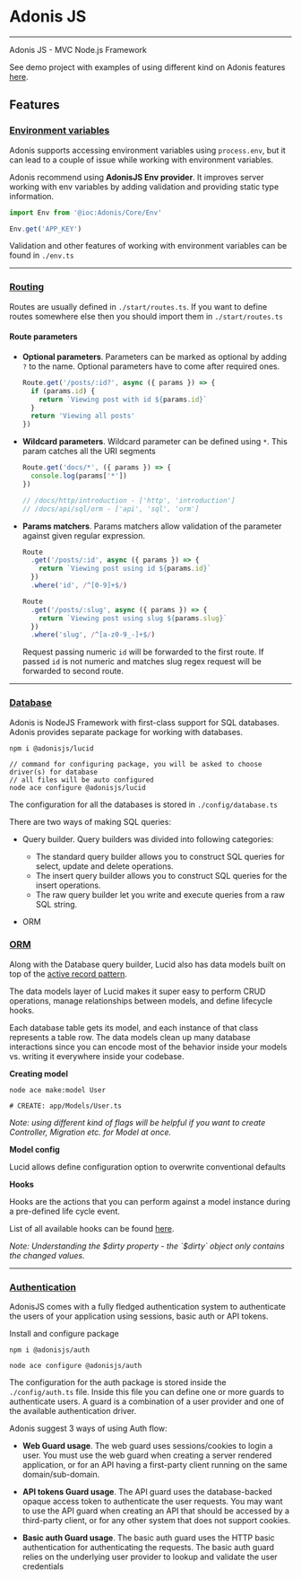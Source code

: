 # Adonis JS

---

Adonis JS - MVC Node.js Framework

See demo project with examples of using different kind on Adonis features [here](https://github.com/yurashaa/adonis-attempt).

## Features

### [Environment variables](https://docs.adonisjs.com/guides/environment-variables)

Adonis supports accessing environment variables using `process.env`, but it can lead to a couple of issue while working 
with environment variables.

Adonis recommend using **AdonisJS Env provider**. It improves server working with env variables by adding validation and
providing static type information.

```js
import Env from '@ioc:Adonis/Core/Env'

Env.get('APP_KEY')
```

Validation and other features of working with environment variables can be found in `./env.ts`

---

### [Routing](https://docs.adonisjs.com/guides/routing)

Routes are usually defined in `./start/routes.ts`. If you want to define routes somewhere else then you should import 
them in `./start/routes.ts`

#### Route parameters

- **Optional parameters**. Parameters can be marked as optional by adding `?` to the name. Optional parameters have to come
after required ones.

  ```js
  Route.get('/posts/:id?', async ({ params }) => {
    if (params.id) {
      return `Viewing post with id ${params.id}`
    }
    return 'Viewing all posts'
  })
  ```

- **Wildcard parameters**. Wildcard parameter can be defined using `*`. This param catches all the URI segments

  ```js
  Route.get('docs/*', ({ params }) => {
    console.log(params['*'])
  })
  
  // /docs/http/introduction - ['http', 'introduction']
  // /docs/api/sql/orm - ['api', 'sql', 'orm']
  ```
  
- **Params matchers**. Params matchers allow validation of the parameter against given regular expression.

  ```js
  Route
    .get('/posts/:id', async ({ params }) => {
      return `Viewing post using id ${params.id}`
    })
    .where('id', /^[0-9]+$/)
  
  Route
    .get('/posts/:slug', async ({ params }) => {
      return `Viewing post using slug ${params.slug}`
    })
    .where('slug', /^[a-z0-9_-]+$/)  
  ```

  Request passing numeric `id` will be forwarded to the first route. If passed `id` is not numeric and matches slug regex
  request will be forwarded to second route.

---

### [Database](https://docs.adonisjs.com/guides/database/introduction)

Adonis is NodeJS Framework with first-class support for SQL databases. Adonis provides separate package for working with
databases.

```
npm i @adonisjs/lucid

// command for configuring package, you will be asked to choose driver(s) for database
// all files will be auto configured
node ace configure @adonisjs/lucid
```

The configuration for all the databases is stored in `./config/database.ts`

There are two ways of making SQL queries:

- Query builder. Query builders was divided into following categories:
  - The standard query builder allows you to construct SQL queries for select, update and delete operations.
  - The insert query builder allows you to construct SQL queries for the insert operations.
  - The raw query builder let you write and execute queries from a raw SQL string. 

- ORM

### [ORM](https://docs.adonisjs.com/guides/models/introduction) 
Along with the Database query builder, Lucid also has data models built on top of the [active record pattern](https://en.wikipedia.org/wiki/Active_record_pattern).

The data models layer of Lucid makes it super easy to perform CRUD operations, manage relationships between models, 
and define lifecycle hooks.

Each database table gets its model, and each instance of that class represents a table row.
The data models clean up many database interactions since you can encode most of the behavior inside your models vs. 
writing it everywhere inside your codebase.

**Creating model**

```
node ace make:model User

# CREATE: app/Models/User.ts
```
*Note: using different kind of flags will be helpful if you want to create Controller, Migration etc. for Model at once.*

**Model config**

Lucid allows define configuration option to overwrite conventional defaults

**Hooks**

Hooks are the actions that you can perform against a model instance during a pre-defined life cycle event.

List of all available hooks can be found [here](https://docs.adonisjs.com/guides/models/hooks#available-hooks).

*Note: Understanding the $dirty property - the `$dirty` object only contains the changed values.*

---

### [Authentication](https://docs.adonisjs.com/guides/auth/introduction)

AdonisJS comes with a fully fledged authentication system to authenticate the users of your application using sessions,
basic auth or API tokens.

Install and configure package

```
npm i @adonisjs/auth

node ace configure @adonisjs/auth
```

The configuration for the auth package is stored inside the  `./config/auth.ts` file. Inside this file you can define one or 
more guards to authenticate users. A guard is a combination of a user provider and one of the available authentication 
driver.

Adonis suggest 3 ways of using Auth flow:

- **Web Guard usage**. The web guard uses sessions/cookies to login a user. You must use the web guard when creating a
server rendered application, or for an API having a first-party client running on the same domain/sub-domain.

- **API tokens Guard usage**. The API guard uses the database-backed opaque access token to authenticate the user 
requests. You may want to use the API guard when creating an API that should be accessed by a third-party client, or 
for any other system that does not support cookies.

- **Basic auth Guard usage**. The basic auth guard uses the HTTP basic authentication for authenticating the requests.
The basic auth guard relies on the underlying user provider to lookup and validate the user credentials



